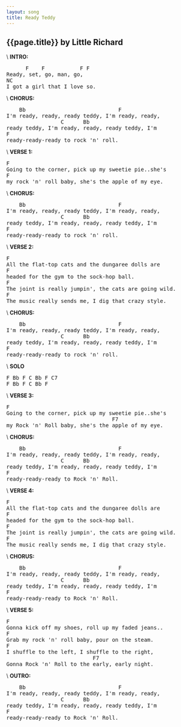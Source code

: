```yaml
---
layout: song
title: Ready Teddy
---
```


## {{page.title}} by Little Richard
\\
**INTRO:**
<pre>
      F    F           F F
Ready, set, go, man, go,  
NC
I got a girl that I love so.
</pre>
\\
**CHORUS:**
<pre>
    Bb                             F
I'm ready, ready, ready teddy, I'm ready, ready,
                 C      Bb 
ready teddy, I'm ready, ready, ready teddy, I'm
F
ready-ready-ready to rock 'n' roll.
</pre>
\\
**VERSE 1:**
<pre>
F
Going to the corner, pick up my sweetie pie..she's 
F
my rock 'n' roll baby, she's the apple of my eye.
</pre>
\\
**CHORUS:**
<pre>
    Bb                             F
I'm ready, ready, ready teddy, I'm ready, ready, 
                 C      Bb
ready teddy, I'm ready, ready, ready teddy, I'm
F
ready-ready-ready to rock 'n' roll.
</pre>
\\
**VERSE 2:**
<pre>
F
All the flat-top cats and the dungaree dolls are
F
headed for the gym to the sock-hop ball.
F
The joint is really jumpin', the cats are going wild.
F
The music really sends me, I dig that crazy style.
</pre>
\\
**CHORUS:**
<pre>
    Bb                             F
I'm ready, ready, ready teddy, I'm ready, ready,
                 C      Bb
ready teddy, I'm ready, ready, ready teddy, I'm
F
ready-ready-ready to rock 'n' roll.
</pre>
\\
**SOLO**
<pre>
F Bb F C Bb F C7
F Bb F C Bb F
</pre>
\\
**VERSE 3:**
<pre>
F
Going to the corner, pick up my sweetie pie..she's 
                                 F7
my Rock 'n' Roll baby, she's the apple of my eye.
</pre>
\\
**CHORUS:**
<pre>
    Bb                             F
I'm ready, ready, ready teddy, I'm ready, ready,
                 C      Bb
ready teddy, I'm ready, ready, ready teddy, I'm
F
ready-ready-ready to Rock 'n' Roll.
</pre>
\\
**VERSE 4:**
<pre>
F
All the flat-top cats and the dungaree dolls are 
F
headed for the gym to the sock-hop ball.
F
The joint is really jumpin', the cats are going wild.
F
The music really sends me, I dig that crazy style.
</pre>
\\
**CHORUS:**
<pre>
    Bb                             F
I'm ready, ready, ready teddy, I'm ready, ready, 
                 C      Bb
ready teddy, I'm ready, ready, ready teddy, I'm 
F
ready-ready-ready to Rock 'n' Roll.
</pre>
\\
**VERSE 5:**
<pre>
F
Gonna kick off my shoes, roll up my faded jeans..
F
Grab my rock 'n' roll baby, pour on the steam.
F
I shuffle to the left, I shuffle to the right,
                           F7
Gonna Rock 'n' Roll to the early, early night.
</pre>
\\
**OUTRO:**
<pre>
    Bb                             F
I'm ready, ready, ready teddy, I'm ready, ready, 
                 C      Bb
ready teddy, I'm ready, ready, ready teddy, I'm
F
ready-ready-ready to Rock 'n' Roll.
</pre>

